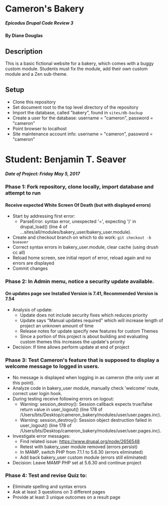# Cameron's Bakery

##### Epicodus Drupal Code Review 3

#### By Diane Douglas

## Description

This is a basic fictional website for a bakery, which comes with a buggy custom module.
Students must fix the module, add their own custom module and a Zen sub-theme.

## Setup

* Clone this repository
* Set document root to the top level directory of the repository
* Import the database, called "bakery", found in `sites/db-backup`
* Create a user for the database: username = "cameron", password = "cameron"
* Point browser to localhost
* Site maintenance account info: username = "cameron", password = "cameron"

# Student: Benjamin T. Seaver
##### Date of Project: Friday May 5, 2017

### Phase 1: Fork repository, clone locally, import database and attempt to run
#### Receive expected White Screen Of Death (but with displayed errors)
  * Start by addressing first error:
    * ParseError: syntax error, unexpected &#039;=&#039;, expecting &#039;)&#039; in drupal_load() (line 4 of ...sites/all/modules/bakery_user/bakery_user.module).
  * Create and checkout branch on which to do work: `git checkout -b bseaver`
  * Correct syntax errors in bakery_user.module, clear cache (using drush cc all)
  * Reload home screen, see initial report of error, reload again and no errors are displayed
  * Commit changes

### Phase 2: In Admin menu, notice a security update available.
#### On updates page see Installed Version is 7.41, Recommended Version is 7.54
  * Analysis of update:
    * Update does not include security fixes which reduces priority
    * Update says "Manual updates required" which will increase length of project an unknown amount of time
    * Release notes for update specify new features for custom Themes
    * Since a portion of this project is about building and evaluating custom themes this increases the update's priority
  * Decision: If time allows perform update at end of project

### Phase 3: Test Cameron's feature that is supposed to display a welcome message to logged in users.
* No message is displayed when logging in as cameron (the only user at this point).
* Analyze code in bakery_user module, manually check 'welcome' route, correct user login hook.
* During testing receive following errors on logout:
  * Warning: session_destroy(): Session callback expects true/false return value in user_logout() (line 178 of /Users/bts/Desktop/cameron_bakery/modules/user/user.pages.inc).
  * Warning: session_destroy(): Session object destruction failed in user_logout() (line 178 of /Users/bts/Desktop/cameron_bakery/modules/user/user.pages.inc).
* Investigate error messages:
  * Find related issue: https://www.drupal.org/node/2656548
  * Retest with bakery_user module removed (errors persist)
  * In MAMP, switch PHP from 7.1.1 to 5.6.30 (errors eliminated)
  * Add back bakery_user custom module (errors still eliminated)
* Decision: Leave MAMP PHP set at 5.6.30 and continue project

### Phase 4: Test and revise Quiz to:
  * Eliminate spelling and syntax errors
  * Ask at least 3 questions on 3 different pages
  * Provide at least 3 unique outcomes on a result page
